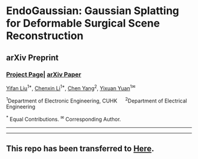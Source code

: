 # EndoGaussian: Gaussian Splatting for Deformable Surgical Scene Reconstruction

## arXiv Preprint

### [Project Page]()| [arXiv Paper]()


[Yifan Liu](https://guanjunwu.github.io/)<sup>1*</sup>, [Chenxin Li](https://github.com/taoranyi)<sup>1*</sup>,
[Chen Yang](https://jaminfong.cn/)<sup>2</sup>, [Yixuan Yuan](http://lingxixie.com/)<sup>1✉</sup>

<sup>1</sup>Department of Electronic Engineering, CUHK &emsp; <sup>2</sup>Department of Electrical Engineering &emsp;

<sup>\*</sup> Equal Contributions. <sup>✉</sup> Corresponding Author. 

-------------------------------------------

---

## This repo has been transferred to [Here](https://github.com/CUHK-AIM-Group/EndoGaussian).
